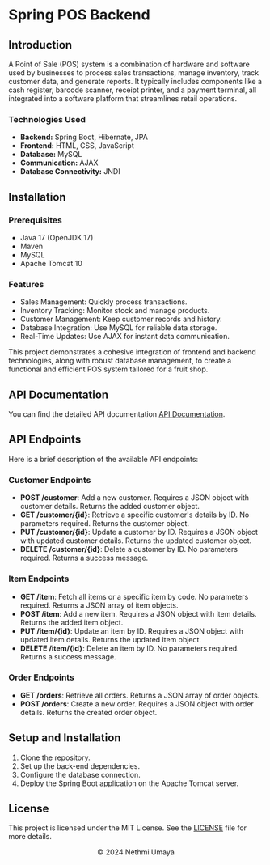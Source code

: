 # Spring POS Backend

## Introduction

A Point of Sale (POS) system is a combination of hardware and software used by businesses to process sales transactions, manage inventory, track customer data, and generate reports. It typically includes components like a cash register, barcode scanner, receipt printer, and a payment terminal, all integrated into a software platform that streamlines retail operations.

### Technologies Used

- **Backend:** Spring Boot, Hibernate, JPA
- **Frontend:** HTML, CSS, JavaScript
- **Database:** MySQL
- **Communication:** AJAX
- **Database Connectivity:** JNDI

## Installation

### Prerequisites

- Java 17 (OpenJDK 17)
- Maven
- MySQL
- Apache Tomcat 10

### Features

- Sales Management: Quickly process transactions.
- Inventory Tracking: Monitor stock and manage products.
- Customer Management: Keep customer records and history.
- Database Integration: Use MySQL for reliable data storage.
- Real-Time Updates: Use AJAX for instant data communication.

This project demonstrates a cohesive integration of frontend and backend technologies, along with robust database management, to create a functional and efficient POS system tailored for a fruit shop.

## API Documentation

You can find the detailed API documentation [API Documentation](https://documenter.getpostman.com/view/35386291/2sAXxTcAa3).

## API Endpoints

Here is a brief description of the available API endpoints:

### Customer Endpoints

- **POST /customer**: Add a new customer. Requires a JSON object with customer details. Returns the added customer object.
- **GET /customer/{id}**: Retrieve a specific customer's details by ID. No parameters required. Returns the customer object.
- **PUT /customer/{id}**: Update a customer by ID. Requires a JSON object with updated customer details. Returns the updated customer object.
- **DELETE /customer/{id}**: Delete a customer by ID. No parameters required. Returns a success message.

### Item Endpoints

- **GET /item**: Fetch all items or a specific item by code. No parameters required. Returns a JSON array of item objects.
- **POST /item**: Add a new item. Requires a JSON object with item details. Returns the added item object.
- **PUT /item/{id}**: Update an item by ID. Requires a JSON object with updated item details. Returns the updated item object.
- **DELETE /item/{id}**: Delete an item by ID. No parameters required. Returns a success message.

### Order Endpoints

- **GET /orders**: Retrieve all orders. Returns a JSON array of order objects.
- **POST /orders**: Create a new order. Requires a JSON object with order details. Returns the created order object.

## Setup and Installation

1. Clone the repository.
2. Set up the back-end dependencies.
3. Configure the database connection.
4. Deploy the Spring Boot application on the Apache Tomcat server.

## License

This project is licensed under the MIT License. See the [LICENSE](LICENSE.md) file for more details.

<p align="center">
  &copy; 2024 Nethmi Umaya
</p>
